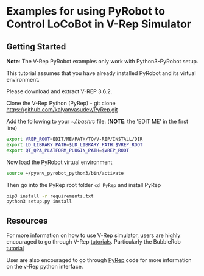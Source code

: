 # Examples for using PyRobot to Control LoCoBot in V-Rep Simulator


## Getting Started

__Note__: The V-Rep PyRobot examples only work with Python3-PyRobot setup.

This tutorial assumes that you have already installed PyRobot and its virtual environment.

Please download and extract V-REP 3.6.2.

Clone the V-Rep Python (PyRep) - git clone https://github.com/kalyanvasudev/PyRep.git

Add the following to your *~/.bashrc* file: (__NOTE__: the 'EDIT ME' in the first line)

```bash
export VREP_ROOT=EDIT/ME/PATH/TO/V-REP/INSTALL/DIR
export LD_LIBRARY_PATH=$LD_LIBRARY_PATH:$VREP_ROOT
export QT_QPA_PLATFORM_PLUGIN_PATH=$VREP_ROOT
```

Now load the PyRobot virtual environment
```bash
source ~/pyenv_pyrobot_python3/bin/activate
```

Then go into the PyRep root folder ```cd PyRep``` and install PyRep
```bash
pip3 install -r requirements.txt
python3 setup.py install
```

## Resources 

For more information on how to use V-Rep simulator, users are highly encouraged to go through V-Rep [tutorials](http://www.coppeliarobotics.com/helpFiles/en/tutorials.htm). Particularly the BubbleRob [tutorial](http://www.coppeliarobotics.com/helpFiles/en/bubbleRobTutorial.htm)

User are also encouraged to go through [PyRep](https://github.com/stepjam/PyRep) code for more information on the v-Rep python interface.
